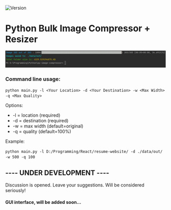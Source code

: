 ![Version](https://img.shields.io/badge/Python%203+-Supported-brightgreen)

# Python Bulk Image Compressor + Resizer
![alt text](https://github.com/georgekhananaev/py-image-compressor/blob/main/screenshot.jpg?raw=true)


### Command line usage:
`python main.py -l <Your Location> -d <Your Destination> -w <Max Width> -q <Max Quality>`

Options: 
* -l = location (required) 
* -d = destination (required) 
* -w = max width (default=original) 
* -q = quality (default=100%)

Example:

`python main.py -l D:/Programming/React/resume-website/ -d ./data/out/ -w 500 -q 100`


## ---- UNDER DEVELOPMENT ----

Discussion is opened. Leave your suggestions. Will be considered seriously!


#### GUI interface, will be added soon...

